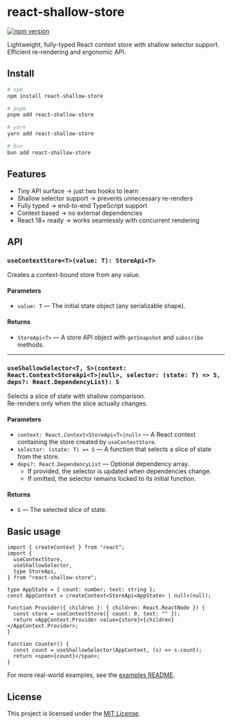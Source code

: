 # react-shallow-store

[![npm version](https://img.shields.io/npm/v/react-shallow-store)](https://www.npmjs.com/package/react-shallow-store)

Lightweight, fully-typed React context store with shallow selector support. Efficient re-rendering and ergonomic API.

## Install

```bash
# npm
npm install react-shallow-store

# pnpm
pnpm add react-shallow-store

# yarn
yarn add react-shallow-store

# bun
bun add react-shallow-store
```

## Features

- Tiny API surface → just two hooks to learn
- Shallow selector support → prevents unnecessary re-renders
- Fully typed → end-to-end TypeScript support
- Context based → no external dependencies
- React 18+ ready → works seamlessly with concurrent rendering

## API

### `useContextStore<T>(value: T): StoreApi<T>`

Creates a context-bound store from any value.

#### Parameters

- `value: T` — The initial state object (any serializable shape).

#### Returns

- `StoreApi<T>` — A store API object with `getSnapshot` and `subscribe` methods.

---

### `useShallowSelector<T, S>(context: React.Context<StoreApi<T>|null>, selector: (state: T) => S, deps?: React.DependencyList): S`

Selects a slice of state with shallow comparison.  
Re-renders only when the slice actually changes.

#### Parameters

- `context: React.Context<StoreApi<T>|null>` — A React context containing the store created by `useContextStore`.
- `selector: (state: T) => S` — A function that selects a slice of state from the store.
- `deps?: React.DependencyList` — Optional dependency array.
  - If provided, the selector is updated when dependencies change.
  - If omitted, the selector remains locked to its initial function.

#### Returns

- `S` — The selected slice of state.

## Basic usage

```tsx
import { createContext } from "react";
import {
  useContextStore,
  useShallowSelector,
  type StoreApi,
} from "react-shallow-store";

type AppState = { count: number; text: string };
const AppContext = createContext<StoreApi<AppState> | null>(null);

function Provider({ children }: { children: React.ReactNode }) {
  const store = useContextStore({ count: 0, text: "" });
  return <AppContext.Provider value={store}>{children}</AppContext.Provider>;
}

function Counter() {
  const count = useShallowSelector(AppContext, (s) => s.count);
  return <span>{count}</span>;
}
```

For more real-world examples, see the [examples README](./examples/README.md).

## License

This project is licensed under the [MIT License](./LICENSE).
